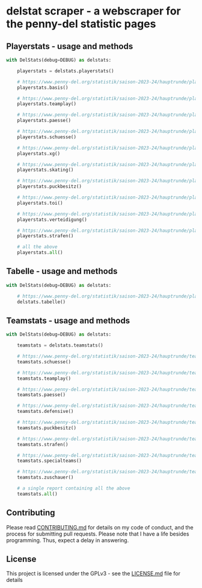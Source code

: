 # delstat scraper - a webscraper for the penny-del statistic pages

## Playerstats - usage and methods

```python
with DelStats(debug=DEBUG) as delstats:

    playerstats = delstats.playerstats()

    # https://www.penny-del.org/statistik/saison-2023-24/hauptrunde/playerstats/basis
    playerstats.basis()

    # https://www.penny-del.org/statistik/saison-2023-24/hauptrunde/playerstats/team-play
    playerstats.teamplay()

    # https://www.penny-del.org/statistik/saison-2023-24/hauptrunde/playerstats/paesse
    playerstats.paesse()

    # https://www.penny-del.org/statistik/saison-2023-24/hauptrunde/playerstats/schuesse
    playerstats.schuesse()

    # https://www.penny-del.org/statistik/saison-2023-24/hauptrunde/playerstats/xg
    playerstats.xg()

    # https://www.penny-del.org/statistik/saison-2023-24/hauptrunde/playerstats/skating
    playerstats.skating()

    # https://www.penny-del.org/statistik/saison-2023-24/hauptrunde/playerstats/puckbesitz
    playerstats.puckbesitz()

    # https://www.penny-del.org/statistik/saison-2023-24/hauptrunde/playerstats/toi
    playerstats.toi()

    # https://www.penny-del.org/statistik/saison-2023-24/hauptrunde/playerstats/verteidigung
    playerstats.verteidigung()

    # https://www.penny-del.org/statistik/saison-2023-24/hauptrunde/playerstats/strafen
    playerstats.strafen()

    # all the above
    playerstats.all()
```

## Tabelle - usage and methods

```python
with DelStats(debug=DEBUG) as delstats:

    # https://www.penny-del.org/statistik/saison-2023-24/hauptrunde/playerstats/basis
    delstats.tabelle()
```

## Teamstats - usage and methods

```python
with DelStats(debug=DEBUG) as delstats:

    teamstats = delstats.teamstats()

    # https://www.penny-del.org/statistik/saison-2023-24/hauptrunde/teamstats/schuesse
    teamstats.schuesse()

    # https://www.penny-del.org/statistik/saison-2023-24/hauptrunde/teamstats/team-play
    teamstats.teamplay()

    # https://www.penny-del.org/statistik/saison-2023-24/hauptrunde/teamstats/paesse
    teamstats.paesse()

    # https://www.penny-del.org/statistik/saison-2023-24/hauptrunde/teamstats/defensive
    teamstats.defensive()

    # https://www.penny-del.org/statistik/saison-2023-24/hauptrunde/teamstats/puckbesitz
    teamstats.puckbesitz()

    # https://www.penny-del.org/statistik/saison-2023-24/hauptrunde/teamstats/strafen
    teamstats.strafen()

    # https://www.penny-del.org/statistik/saison-2023-24/hauptrunde/teamstats/special-teams
    teamstats.specialteams()

    # https://www.penny-del.org/statistik/saison-2023-24/hauptrunde/teamstats/zuschauer
    teamstats.zuschauer()

    # a single report containing all the above
    teamstats.all()
```

## Contributing

Please read [CONTRIBUTING.md](https://github.com/grindsa/delstat_scraper/master/CONTRIBUTING.md) for details on my code of conduct, and the process for submitting pull requests.
Please note that I have a life besides programming. Thus, expect a delay in answering.

## License

This project is licensed under the GPLv3 - see the [LICENSE.md](https://github.com/grindsa/dkb-robo/blob/master/LICENSE) file for details

